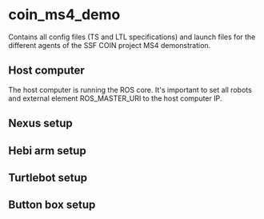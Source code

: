 # coin_ms4_demo
Contains all config files (TS and LTL specifications) and launch files for the different agents of the SSF COIN project MS4 demonstration.

## Host computer
The host computer is running the ROS core. It's important to set all robots and external element ROS_MASTER_URI to the host computer IP.

## Nexus setup

## Hebi arm setup

## Turtlebot setup

## Button box setup